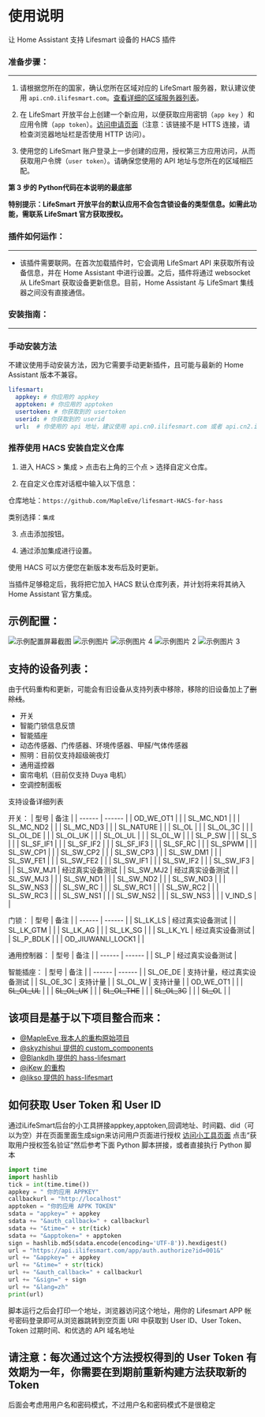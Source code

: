 使用说明
====
让 Home Assistant 支持 Lifesmart 设备的 HACS 插件

### 准备步骤：
---

1. 请根据您所在的国家，确认您所在区域对应的 LifeSmart
   服务器，默认建议使用 `api.cn0.ilifesmart.com`。[查看详细的区域服务器列表](./docs/api-regions.md)。

2. 在 LifeSmart 开放平台上创建一个新应用，以便获取应用密钥（`app key`
   ）和应用令牌（`app token`）。[访问申请页面](http://www.ilifesmart.com/open/login)（注意：该链接不是 HTTS 连接，请检查浏览器地址栏是否使用
   HTTP 访问）。

3. 使用您的 LifeSmart 账户登录上一步创建的应用，授权第三方应用访问，从而获取用户令牌（`user token`）。请确保您使用的 API
   地址与您所在的区域相匹配。

**第 3 步的 Python代码在本说明的最底部**

**特别提示：LifeSmart 开放平台的默认应用不会包含锁设备的类型信息。如需此功能，需联系 LifeSmart 官方获取授权。**

### 插件如何运作：
---

- 该插件需要联网。在首次加载插件时，它会调用 LifeSmart API 来获取所有设备信息，并在 Home Assistant 中进行设置。之后，插件将通过
  websocket 从 LifeSmart 获取设备更新信息。目前，Home Assistant 与 LifeSmart 集线器之间没有直接通信。

### 安装指南：
---

### 手动安装方法

不建议使用手动安装方法，因为它需要手动更新插件，且可能与最新的 Home Assistant 版本不兼容。

```yaml
lifesmart:
  appkey: # 你应用的 appkey
  apptoken: # 你应用的 apptoken
  usertoken: # 你获取到的 usertoken
  userid: # 你获取到的 userid
  url:  # 你使用的 api 地址，建议使用 api.cn0.ilifesmart.com 或者 api.cn2.ilifesmart.com
```

### 推荐使用 HACS 安装自定义仓库

1. 进入 HACS > 集成 > 点击右上角的三个点 > 选择自定义仓库。

2. 在自定义仓库对话框中输入以下信息：

仓库地址：`https://github.com/MapleEve/lifesmart-HACS-for-hass`

类别选择：`集成`

3. 点击添加按钮。

4. 通过添加集成进行设置。

使用 HACS 可以方便您在新版本发布后及时更新。

当插件足够稳定后，我将把它加入 HACS 默认仓库列表，并计划将来将其纳入 Home Assistant 官方集成。

示例配置：
---
![示例配置屏幕截图](./docs/example-configuration.png)
![示例图片](./docs/example-image.png)
![示例图片 4](./docs/example-image-4.png)
![示例图片 2](./docs/example-image-2.png)
![示例图片 3](./docs/example-image-3.png)

支持的设备列表：
---
由于代码重构和更新，可能会有旧设备从支持列表中移除，移除的旧设备加上了~~删除线~~。

- 开关
- 智能门锁信息反馈
- 智能插座
- 动态传感器、门传感器、环境传感器、甲醛/气体传感器
- 照明：目前仅支持超级碗夜灯
- 通用遥控器
- 窗帘电机（目前仅支持 Duya 电机）
- 空调控制面板

支持设备详细列表

开关：
| 型号 | 备注 |
| ------ | ------ |
| OD_WE_OT1 | |
| SL_MC_ND1 | |
| SL_MC_ND2 | |
| SL_MC_ND3 | |
| SL_NATURE | |
| SL_OL | |
| SL_OL_3C | |
| SL_OL_DE | |
| SL_OL_UK | |
| SL_OL_UL | |
| SL_OL_W | |
| SL_P_SW | |
| SL_S | |
| SL_SF_IF1 | |
| SL_SF_IF2 | |
| SL_SF_IF3 | |
| SL_SF_RC | |
| SL_SPWM | |
| SL_SW_CP1 | |
| SL_SW_CP2 | |
| SL_SW_CP3 | |
| SL_SW_DM1 | |
| SL_SW_FE1 | |
| SL_SW_FE2 | |
| SL_SW_IF1 | |
| SL_SW_IF2 | |
| SL_SW_IF3 | |
| SL_SW_MJ1 | 经过真实设备测试 |
| SL_SW_MJ2 | 经过真实设备测试 |
| SL_SW_MJ3 | |
| SL_SW_ND1 | |
| SL_SW_ND2 | |
| SL_SW_ND3 | |
| SL_SW_NS3 | |
| SL_SW_RC | |
| SL_SW_RC1 | |
| SL_SW_RC2 | |
| SL_SW_RC3 | |
| SL_SW_NS1 | |
| SL_SW_NS2 | |
| SL_SW_NS3 | |
| V_IND_S | |

门锁：
| 型号 | 备注 |
| ------ | ------ |
| SL_LK_LS | 经过真实设备测试 |
| SL_LK_GTM | |
| SL_LK_AG | |
| SL_LK_SG | |
| SL_LK_YL | 经过真实设备测试 |
| SL_P_BDLK | |
| OD_JIUWANLI_LOCK1 | |

通用控制器：
| 型号 | 备注 |
| ------ | ------ |
| SL_P | 经过真实设备测试 |

智能插座：
| 型号 | 备注 |
| ------ | ------ |
| SL_OE_DE | 支持计量，经过真实设备测试 |
| SL_OE_3C | 支持计量 |
| SL_OL_W | 支持计量 |
| OD_WE_OT1 | |
| ~~SL_OL_UL~~ | |
| ~~SL_OL_UK~~ | |
| ~~SL_OL_THE~~ | |
| ~~SL_OL_3C~~ | |
| ~~SL_O~~L | |

该项目是基于以下项目整合而来：
---

- [@MapleEve 我本人的重构原始项目](https://github.com/MapleEve/hass-lifesmart)
- [@skyzhishui 提供的 custom_components](https://github.com/skyzhishui/custom_components)
- [@Blankdlh 提供的 hass-lifesmart](https://github.com/Blankdlh/hass-lifesmart)
- [@iKew 的重构](https://github.com/iKaew)
- [@likso 提供的 hass-lifesmart](https://github.com/likso/hass-lifesmart)

如何获取 User Token 和 User ID
---
通过iLifeSmart后台的小工具拼接appkey,apptoken,回调地址、时间戳、did（可以为空）并在页面里面生成sign来访问用户页面进行授权
[访问小工具页面](http://www.ilifesmart.com/open/login#/open/document/tool)
点击“获取用户授权签名验证”然后参考下面 Python 脚本拼接，或者直接执行 Python 脚本

``` python
import time
import hashlib
tick = int(time.time())
appkey = " 你的应用 APPKEY"
callbackurl = "http://localhost"
apptoken = "你的应用 APPK TOKEN"
sdata = "appkey=" + appkey
sdata += "&auth_callback=" + callbackurl
sdata += "&time=" + str(tick)
sdata += "&apptoken=" + apptoken
sign = hashlib.md5(sdata.encode(encoding='UTF-8')).hexdigest()
url = "https://api.ilifesmart.com/app/auth.authorize?id=001&"
url += "&appkey=" + appkey
url += "&time=" + str(tick)
url += "&auth_callback=" + callbackurl
url += "&sign=" + sign
url += "&lang=zh"
print(url)
```

脚本运行之后会打印一个地址，浏览器访问这个地址，用你的 Lifesmart APP 帐号密码登录即可从浏览器跳转到空页面 URI 中获取到
User ID、User Token、Token 过期时间、和优选的 API 域名地址

## 请注意：每次通过这个方法授权得到的 User Token 有效期为一年，你需要在到期前重新构建方法获取新的 Token

后面会考虑用用户名和密码模式，不过用户名和密码模式不是很稳定
